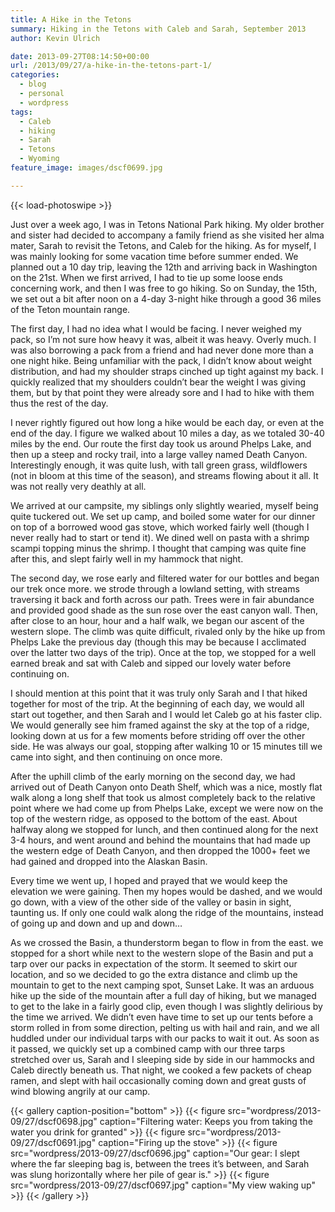 ```yaml
---
title: A Hike in the Tetons
summary: Hiking in the Tetons with Caleb and Sarah, September 2013
author: Kevin Ulrich

date: 2013-09-27T08:14:50+00:00
url: /2013/09/27/a-hike-in-the-tetons-part-1/
categories:
  - blog
  - personal
  - wordpress
tags:
  - Caleb
  - hiking
  - Sarah
  - Tetons
  - Wyoming
feature_image: images/dscf0699.jpg

---
```

{{< load-photoswipe >}}

Just over a week ago, I was in Tetons National Park hiking. My older brother and sister had decided to accompany a family friend as she visited her alma mater, Sarah to revisit the Tetons, and Caleb for the hiking. As for myself, I was mainly looking for some vacation time before summer ended. We planned out a 10 day trip, leaving the 12th and arriving back in Washington on the 21st. When we first arrived, I had to tie up some loose ends concerning work, and then I was free to go hiking. So on Sunday, the 15th, we set out a bit after noon on a 4-day 3-night hike through a good 36 miles of the Teton mountain range.

The first day, I had no idea what I would be facing. I never weighed my pack, so I&#8217;m not sure how heavy it was, albeit it was heavy. Overly much. I was also borrowing a pack from a friend and had never done more than a one night hike. Being unfamiliar with the pack, I didn&#8217;t know about weight distribution, and had my shoulder straps cinched up tight against my back. I quickly realized that my shoulders couldn&#8217;t bear the weight I was giving them, but by that point they were already sore and I had to hike with them thus the rest of the day.

I never rightly figured out how long a hike would be each day, or even at the end of the day. I figure we walked about 10 miles a day, as we totaled 30-40 miles by the end. Our route the first day took us around Phelps Lake, and then up a steep and rocky trail, into a large valley named Death Canyon. Interestingly enough, it was quite lush, with tall green grass, wildflowers (not in bloom at this time of the season), and streams flowing about it all. It was not really very deathly at all.

We arrived at our campsite, my siblings only slightly wearied, myself being quite tuckered out. We set up camp, and boiled some water for our dinner on top of a borrowed wood gas stove, which worked fairly well (though I never really had to start or tend it). We dined well on pasta with a shrimp scampi topping minus the shrimp. I thought that camping was quite fine after this, and slept fairly well in my hammock that night.

The second day, we rose early and filtered water for our bottles and began our trek once more. we strode through a lowland setting, with streams traversing it back and forth across our path. Trees were in fair abundance and provided good shade as the sun rose over the east canyon wall. Then, after close to an hour, hour and a half walk, we began our ascent of the western slope. The climb was quite difficult, rivaled only by the hike up from Phelps Lake the previous day (though this may be because I acclimated over the latter two days of the trip). Once at the top, we stopped for a well earned break and sat with Caleb and sipped our lovely water before continuing on.

I should mention at this point that it was truly only Sarah and I that hiked together for most of the trip. At the beginning of each day, we would all start out together, and then Sarah and I would let Caleb go at his faster clip. We would generally see him framed against the sky at the top of a ridge, looking down at us for a few moments before striding off over the other side. He was always our goal, stopping after walking 10 or 15 minutes till we came into sight, and then continuing on once more.

After the uphill climb of the early morning on the second day, we had arrived out of Death Canyon onto Death Shelf, which was a nice, mostly flat walk along a long shelf that took us almost completely back to the relative point where we had come up from Phelps Lake, except we were now on the top of the western ridge, as opposed to the bottom of the east. About halfway along we stopped for lunch, and then continued along for the next 3-4 hours, and went around and behind the mountains that had made up the western edge of Death Canyon, and then dropped the 1000+ feet we had gained and dropped into the Alaskan Basin.

Every time we went up, I hoped and prayed that we would keep the elevation we were gaining. Then my hopes would be dashed, and we would go down, with a view of the other side of the valley or basin in sight, taunting us. If only one could walk along the ridge of the mountains, instead of going up and down and up and down&#8230;

As we crossed the Basin, a thunderstorm began to flow in from the east. we stopped for a short while next to the western slope of the Basin and put a tarp over our packs in expectation of the storm. It seemed to skirt our location, and so we decided to go the extra distance and climb up the mountain to get to the next camping spot, Sunset Lake. It was an arduous hike up the side of the mountain after a full day of hiking, but we managed to get to the lake in a fairly good clip, even though I was slightly delirious by the time we arrived. We didn&#8217;t even have time to set up our tents before a storm rolled in from some direction, pelting us with hail and rain, and we all huddled under our individual tarps with our packs to wait it out. As soon as it passed, we quickly set up a combined camp with our three tarps stretched over us, Sarah and I sleeping side by side in our hammocks and Caleb directly beneath us. That night, we cooked a few packets of cheap ramen, and slept with hail occasionally coming down and great gusts of wind blowing angrily at our camp.

{{< gallery caption-position="bottom" >}}
  {{< figure src="wordpress/2013-09/27/dscf0698.jpg" caption="Filtering water: Keeps you from taking the water you drink for granted" >}}
  {{< figure src="wordpress/2013-09/27/dscf0691.jpg" caption="Firing up the stove" >}}
  {{< figure src="wordpress/2013-09/27/dscf0696.jpg" caption="Our gear: I slept where the far sleeping bag is, between the trees it’s between, and Sarah was slung horizontally where her pile of gear is." >}}
  {{< figure src="wordpress/2013-09/27/dscf0697.jpg" caption="My view waking up" >}}
{{< /gallery >}}